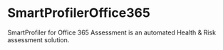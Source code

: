 # SmartProfilerOffice365
SmartProfiler for Office 365 Assessment is an automated Health &amp; Risk assessment solution.
